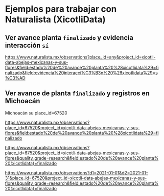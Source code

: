 # Ejemplos para trabajar con Naturalista (XicotliData)

## Ver avance planta `finalizado` y evidencia interacción `sí`

https://www.naturalista.mx/observations?place_id=any&project_id=xicotli-data-abejas-mexicanas-y-sus-flores&field:estado%20de%20avance%20planta%20%28xicotlidata%29=finalizado&field:evidencia%20interacci%C3%B3n%20%28xicotlidata%29=s%C3%AD

## Ver avance de planta `finalizado` y registros en Michoacán

Michoacán su place_id=67520

https://www.naturalista.mx/observations?place_id=67520&project_id=xicotli-data-abejas-mexicanas-y-sus-flores&field:estado%20de%20avance%20planta%20%28xicotlidata%29=finalizado

https://www.naturalista.mx/observations?place_id=67520&project_id=xicotli-data-abejas-mexicanas-y-sus-flores&quality_grade=research&field:estado%20de%20avance%20planta%20(xicotlidata)=finalizado

https://www.naturalista.mx/observations?d1=2021-01-01&d2=2021-01-31&place_id=67520&project_id=xicotli-data-abejas-mexicanas-y-sus-flores&quality_grade=research&field:estado%20de%20avance%20planta%20(xicotlidata)=finalizado
